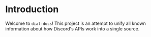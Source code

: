 # Introduction

Welcome to `dial-docs`! This project is an attempt to unify all known information about how Discord's APIs work
into a single source.
